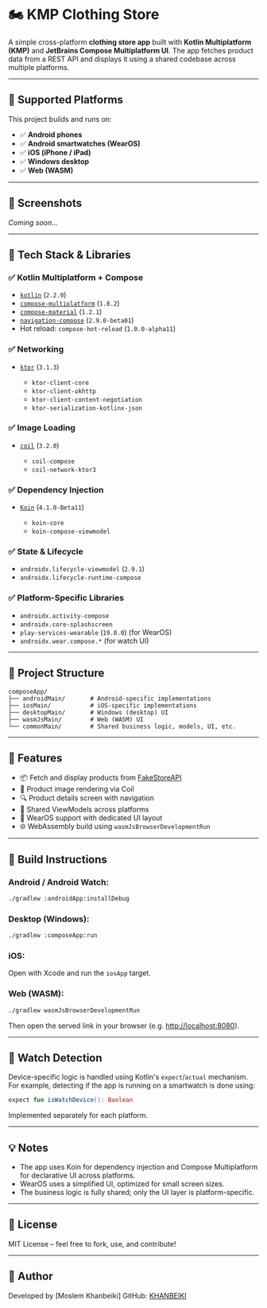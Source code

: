 # 🏍️ KMP Clothing Store

A simple cross-platform **clothing store app** built with **Kotlin Multiplatform (KMP)** and **JetBrains Compose Multiplatform UI**.
The app fetches product data from a REST API and displays it using a shared codebase across multiple platforms.

---

## 🚀 Supported Platforms

This project builds and runs on:

* ✅ **Android phones**
* ✅ **Android smartwatches (WearOS)**
* ✅ **iOS (iPhone / iPad)**
* ✅ **Windows desktop**
* ✅ **Web (WASM)**

---

## 📱 Screenshots

*Coming soon...*

---

## 🧹 Tech Stack & Libraries

### ✅ Kotlin Multiplatform + Compose

* [`kotlin`](https://kotlinlang.org/) (`2.2.0`)
* [`compose-multiplatform`](https://www.jetbrains.com/lp/compose-multiplatform/) (`1.8.2`)
* [`compose-material`](https://developer.android.com/jetpack/compose/components/material) (`1.2.1`)
* [`navigation-compose`](https://developer.android.com/jetpack/compose/navigation) (`2.9.0-beta01`)
* Hot reload: `compose-hot-reload` (`1.0.0-alpha11`)

### ✅ Networking

* [`ktor`](https://ktor.io/) (`3.1.3`)

  * `ktor-client-core`
  * `ktor-client-okhttp`
  * `ktor-client-content-negotiation`
  * `ktor-serialization-kotlinx-json`

### ✅ Image Loading

* [`coil`](https://github.com/coil-kt/coil) (`3.2.0`)

  * `coil-compose`
  * `coil-network-ktor3`

### ✅ Dependency Injection

* [`Koin`](https://insert-koin.io/) (`4.1.0-Beta11`)

  * `koin-core`
  * `koin-compose-viewmodel`

### ✅ State & Lifecycle

* `androidx.lifecycle-viewmodel` (`2.9.1`)
* `androidx.lifecycle-runtime-compose`

### ✅ Platform-Specific Libraries

* `androidx.activity-compose`
* `androidx.core-splashscreen`
* `play-services-wearable` (`19.0.0`) (for WearOS)
* `androidx.wear.compose.*` (for watch UI)

---

## 📁 Project Structure

```
composeApp/
├── androidMain/       # Android-specific implementations
├── iosMain/           # iOS-specific implementations
├── desktopMain/       # Windows (desktop) UI
├── wasmJsMain/        # Web (WASM) UI
└── commonMain/        # Shared business logic, models, UI, etc.
```

---

## 🥪 Features

* 📦 Fetch and display products from [FakeStoreAPI](https://fakestoreapi.com/)
* 📸 Product image rendering via Coil
* 🔍 Product details screen with navigation
* 🔀 Shared ViewModels across platforms
* 🫠 WearOS support with dedicated UI layout
* 🌐 WebAssembly build using `wasmJsBrowserDevelopmentRun`

---

## 🔧 Build Instructions

### Android / Android Watch:

```bash
./gradlew :androidApp:installDebug
```

### Desktop (Windows):

```bash
./gradlew :composeApp:run
```

### iOS:

Open with Xcode and run the `iosApp` target.

### Web (WASM):

```bash
./gradlew wasmJsBrowserDevelopmentRun
```

Then open the served link in your browser (e.g. [http://localhost:8080](http://localhost:8080)).

---

## 🤔 Watch Detection

Device-specific logic is handled using Kotlin's `expect`/`actual` mechanism.
For example, detecting if the app is running on a smartwatch is done using:

```kotlin
expect fun isWatchDevice(): Boolean
```

Implemented separately for each platform.

---

## 💡 Notes

* The app uses Koin for dependency injection and Compose Multiplatform for declarative UI across platforms.
* WearOS uses a simplified UI, optimized for small screen sizes.
* The business logic is fully shared; only the UI layer is platform-specific.

---

## 📄 License

MIT License – feel free to fork, use, and contribute!

---

## 👤 Author

Developed by \[Moslem Khanbeiki]
GitHub: [KHANBEIKI](https://github.com/skhanbeiki/)
